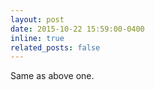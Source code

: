 ```yaml
---
layout: post
date: 2015-10-22 15:59:00-0400
inline: true
related_posts: false
---
```


Same as above one.

